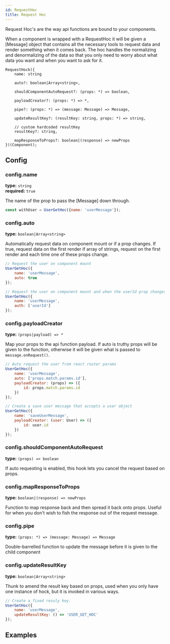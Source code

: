 ```yaml
---
id: RequestHoc
title: Request Hoc
---
```


Request Hoc's are the way api functions are bound to your components.

When a component is wrapped with a RequestHoc it will be given a [Message] object that contains all 
the necessary tools to request data and render something when it comes back. The hoc handles the 
normalizing and denormalizing of the data so that you only need to worry about what data you want 
and when you want to ask for it.

```
RequestHock({
    name: string

    auto?: boolean|Array<string>,

    shouldComponentAutoRequest?: (props: *) => boolean,

    payloadCreator?: (props: *) => *,

    pipe?: (props: *) => (message: Message) => Message,

    updateResultKey?: (resultKey: string, props: *) => string,

    // custom hardcoded resultKey
    resultKey?: string,

    mapResponseToProps?: boolean|(response) => newProps
})(Component);
```


## Config

### config.name
**type:** `string`  
**required:** `true`  

The name of the prop to pass the [Message] down through.

```js
const withUser = UserGetHoc({name: 'userMessage'});
```

### config.auto
**type:** `boolean|Array<string>`  

Automatically request data on component mount or if a prop changes.
If true, request data on the first render if array of strings, request on the first render and each 
time one of these props change.

```js
// Request the user on component mount
UserGetHoc({
    name: 'userMessage', 
    auto: true
});

// Request the user on component mount and when the userId prop changes
UserGetHoc({
    name: 'userMessage',
    auth: ['userId']
});
```



### config.payloadCreator
**type:** `(props|payload) => *`  

Map your props to the api function payload. If auto is truthy props will be given to the 
function, otherwise it will be given what is passed to `message.onRequest()`.

```js
// Auto request the user from react router params
UserGetHoc({
    name: 'userMessage', 
    auto: ['props.match.params.id'],
    payloadCreator: (props) => ({
        id: props.match.params.id
    })
});

// Create a save user message that accepts a user object
UserGetHoc({
    name: 'saveUserMessage', 
    payloadCreator: (user: User) => ({
        id: user.id
    })
});
```

### config.shouldComponentAutoRequest
**type:** `(props) => boolean`  

If auto requesting is enabled, this hook lets you cancel the request based on props.


### config.mapResponseToProps
**type:** `boolean|(response) => newProps`  

Function to map response back and then spread it back onto props.
Useful for when you don't wish to fish the response out of the request message.


### config.pipe
**type:** `(props: *) => (message: Message) => Message`  

Double-barrelled function to update the message before it is given
to the child component


### config.updateResultKey
**type:** `boolean|Array<string>`  

Thunk to amend the result key based on props, used when you only have one instance of hock,
but it is invoked in various ways.

```js
// Create a fixed resuly key.
UserGetHoc({
    name: 'userMessage',
    updateResultKey: () => 'USER_GET_HOC'
});
```





## Examples



